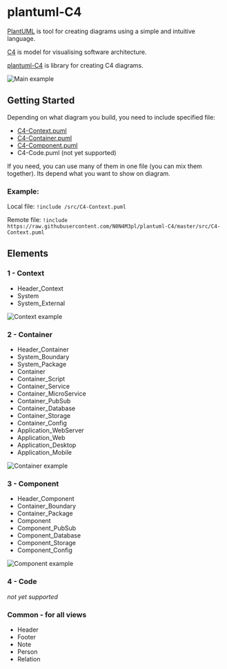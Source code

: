# plantuml-C4

[PlantUML](https://plantuml.com/) is tool for creating diagrams using a simple and intuitive language.

[C4](https://c4model.com/) is model for visualising software architecture.

[plantuml-C4](https://github.com/N0N4M3pl/plantuml-C4) is library for creating C4 diagrams.

![Main example](/../master/example/contextView.png?raw=true)

## Getting Started

Depending on what diagram you build, you need to include specified file:
* [C4-Context.puml](https://raw.githubusercontent.com/N0N4M3pl/plantuml-C4/master/src/C4-Context.puml)
* [C4-Container.puml](https://raw.githubusercontent.com/N0N4M3pl/plantuml-C4/master/src/C4-Container.puml)
* [C4-Component.puml](https://raw.githubusercontent.com/N0N4M3pl/plantuml-C4/master/src/C4-Component.puml)
* C4-Code.puml (not yet supported)

If you need, you can use many of them in one file (you can mix them together).
Its depend what you want to show on diagram.

### Example:

Local file:
`!include /src/C4-Context.puml`

Remote file:
`!include https://raw.githubusercontent.com/N0N4M3pl/plantuml-C4/master/src/C4-Context.puml`

## Elements

### 1 - Context

- Header_Context
- System
- System_External

![Context example](/../master/example/diagrams/contextView.png?raw=true)

### 2 - Container

- Header_Container
- System_Boundary
- System_Package
- Container
- Container_Script
- Container_Service
- Container_MicroService
- Container_PubSub
- Container_Database
- Container_Storage
- Container_Config
- Application_WebServer
- Application_Web
- Application_Desktop
- Application_Mobile

![Container example](/../master/example/diagrams/containerView.png?raw=true)

### 3 - Component

- Header_Component
- Container_Boundary
- Container_Package
- Component
- Component_PubSub
- Component_Database
- Component_Storage
- Component_Config

![Component example](/../master/example/diagrams/componentView.png?raw=true)

### 4 - Code

*not yet supported*

### Common - for all views

- Header
- Footer
- Note
- Person
- Relation

